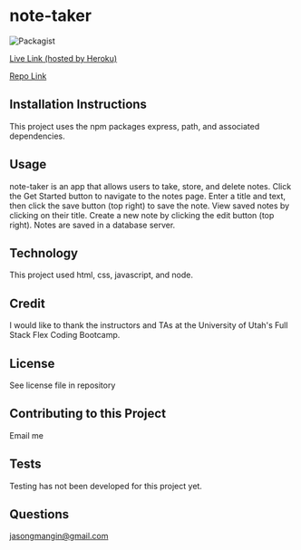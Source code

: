# note-taker
![Packagist](https://img.shields.io/packagist/l/jollyrgr83/note-taker)

[Live Link (hosted by Heroku)](https://secret-coast-76032.herokuapp.com/)

[Repo Link](https://github.com/Jollyrgr83/note-taker.git)

## Installation Instructions
This project uses the npm packages express, path, and associated dependencies.

## Usage
note-taker is an app that allows users to take, store, and delete notes. Click the Get Started button to navigate to the notes page. Enter a title and text, then click the save button (top right) to save the note. View saved notes by clicking on their title. Create a new note by clicking the edit button (top right). Notes are saved in a database server.

## Technology
This project used html, css, javascript, and node.

## Credit
I would like to thank the instructors and TAs at the University of Utah's Full Stack Flex Coding Bootcamp.

## License
See license file in repository

## Contributing to this Project
Email me

## Tests
Testing has not been developed for this project yet.

## Questions
[jasongmangin@gmail.com](mailto:jasongmangin@gmail.com)